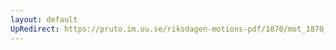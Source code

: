 ```yaml
---
layout: default
UpRedirect: https://pruto.im.uu.se/riksdagen-motions-pdf/1870/mot_1870__ak__152.pdf
---
```

